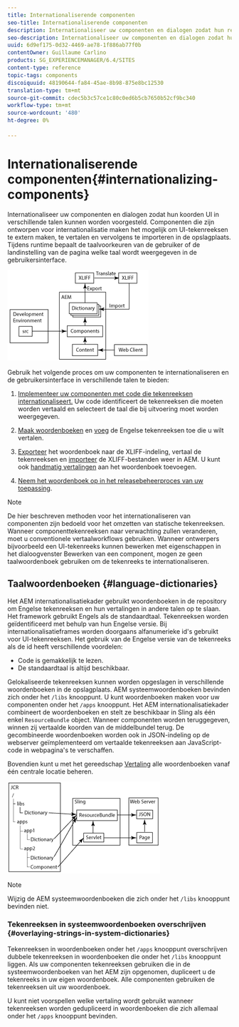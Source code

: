 ```yaml
---
title: Internationaliserende componenten
seo-title: Internationaliserende componenten
description: Internationaliseer uw componenten en dialogen zodat hun reeksen UI in verschillende talen kunnen worden voorgesteld
seo-description: Internationaliseer uw componenten en dialogen zodat hun reeksen UI in verschillende talen kunnen worden voorgesteld
uuid: 6d9ef175-0d32-4469-ae78-1f886ab77f0b
contentOwner: Guillaume Carlino
products: SG_EXPERIENCEMANAGER/6.4/SITES
content-type: reference
topic-tags: components
discoiquuid: 48190644-fa84-45ae-8b98-875e8bc12530
translation-type: tm+mt
source-git-commit: cdec5b3c57ce1c80c0ed6b5cb7650b52cf9bc340
workflow-type: tm+mt
source-wordcount: '480'
ht-degree: 0%

---
```



# Internationaliserende componenten{#internationalizing-components}

Internationaliseer uw componenten en dialogen zodat hun koorden UI in verschillende talen kunnen worden voorgesteld. Componenten die zijn ontworpen voor internationalisatie maken het mogelijk om UI-tekenreeksen te extern maken, te vertalen en vervolgens te importeren in de opslagplaats. Tijdens runtime bepaalt de taalvoorkeuren van de gebruiker of de landinstelling van de pagina welke taal wordt weergegeven in de gebruikersinterface.

![chlimage_1-9](assets/chlimage_1-9.png)

Gebruik het volgende proces om uw componenten te internationaliseren en de gebruikersinterface in verschillende talen te bieden:

1. [Implementeer uw componenten met code die tekenreeksen internationaliseert.](/help/sites-developing/i18n-dev.md) Uw code identificeert de tekenreeksen die moeten worden vertaald en selecteert de taal die bij uitvoering moet worden weergegeven.
1. [Maak woordenboeken](/help/sites-developing/i18n-translator.md#creating-a-dictionary) en [voeg](/help/sites-developing/i18n-translator.md#adding-changing-and-removing-strings) de Engelse tekenreeksen toe die u wilt vertalen.

1. [Exporteer](/help/sites-developing/i18n-translator.md#exporting-a-dictionary) het woordenboek naar de XLIFF-indeling, vertaal de tekenreeksen en [importeer](/help/sites-developing/i18n-translator.md#importing-a-dictionary) de XLIFF-bestanden weer in AEM. U kunt ook [handmatig vertalingen](/help/sites-developing/i18n-translator.md#editing-translated-strings) aan het woordenboek toevoegen.

1. [Neem het woordenboek op in het releasebeheerproces van uw toepassing](/help/sites-developing/i18n-translator.md#publishing-dictionaries).

>[!NOTE]
>
>De hier beschreven methoden voor het internationaliseren van componenten zijn bedoeld voor het omzetten van statische tekenreeksen. Wanneer componenttekenreeksen naar verwachting zullen veranderen, moet u conventionele vertaalworkflows gebruiken. Wanneer ontwerpers bijvoorbeeld een UI-tekenreeks kunnen bewerken met eigenschappen in het dialoogvenster Bewerken van een component, mogen ze geen taalwoordenboek gebruiken om de tekenreeks te internationaliseren.

## Taalwoordenboeken {#language-dictionaries}

Het AEM internationalisatiekader gebruikt woordenboeken in de repository om Engelse tekenreeksen en hun vertalingen in andere talen op te slaan. Het framework gebruikt Engels als de standaardtaal. Tekenreeksen worden geïdentificeerd met behulp van hun Engelse versie. Bij internationalisatieframes worden doorgaans alfanumerieke id&#39;s gebruikt voor UI-tekenreeksen. Het gebruik van de Engelse versie van de tekenreeks als de id heeft verschillende voordelen:

* Code is gemakkelijk te lezen.
* De standaardtaal is altijd beschikbaar.

Gelokaliseerde tekenreeksen kunnen worden opgeslagen in verschillende woordenboeken in de opslagplaats. AEM systeemwoordenboeken bevinden zich onder het `/libs` knooppunt. U kunt woordenboeken maken voor uw componenten onder het `/apps` knooppunt. Het AEM internationalisatiekader combineert de woordenboeken en stelt ze beschikbaar in Sling als één enkel `ResourceBundle` object. Wanneer componenten worden teruggegeven, winnen zij vertaalde koorden van de middelbundel terug. De gecombineerde woordenboeken worden ook in JSON-indeling op de webserver geïmplementeerd om vertaalde tekenreeksen aan JavaScript-code in webpagina&#39;s te verschaffen.

Bovendien kunt u met het gereedschap [Vertaling](/help/sites-developing/i18n-translator.md) alle woordenboeken vanaf één centrale locatie beheren.

![chlimage_1-10](assets/chlimage_1-10.png)

>[!NOTE]
>
>Wijzig de AEM systeemwoordenboeken die zich onder het `/libs` knooppunt bevinden niet.

### Tekenreeksen in systeemwoordenboeken overschrijven {#overlaying-strings-in-system-dictionaries}

Tekenreeksen in woordenboeken onder het `/apps` knooppunt overschrijven dubbele tekenreeksen in woordenboeken die onder het `/libs` knooppunt liggen. Als uw componenten tekenreeksen gebruiken die in de systeemwoordenboeken van het AEM zijn opgenomen, dupliceert u de tekenreeks in uw eigen woordenboek. Alle componenten gebruiken de tekenreeksen uit uw woordenboek.

U kunt niet voorspellen welke vertaling wordt gebruikt wanneer tekenreeksen worden gedupliceerd in woordenboeken die zich allemaal onder het `/apps` knooppunt bevinden.
